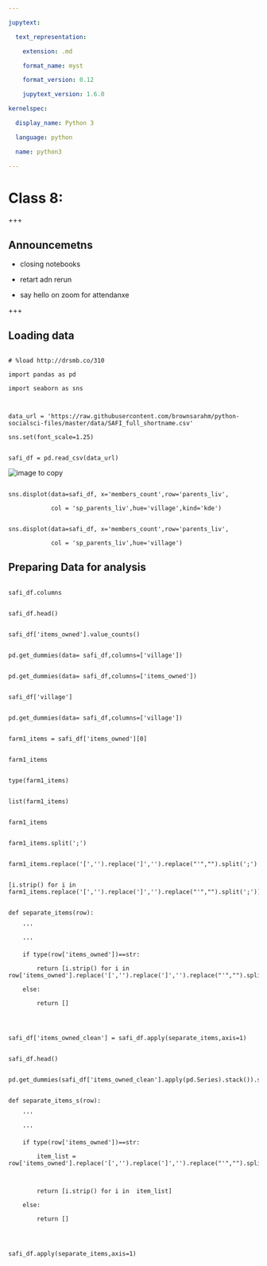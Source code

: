 ```yaml
---

jupytext:

  text_representation:

    extension: .md

    format_name: myst

    format_version: 0.12

    jupytext_version: 1.6.0

kernelspec:

  display_name: Python 3

  language: python

  name: python3

---
```




# Class 8: 



+++



## Announcemetns



- closing notebooks

- retart adn rerun

- say hello on zoom for attendanxe



+++



<!-- annotate:  Loading data
-->
## Loading data



```{code-cell} ipython3

# %load http://drsmb.co/310

import pandas as pd

import seaborn as sns



data_url = 'https://raw.githubusercontent.com/brownsarahm/python-socialsci-files/master/data/SAFI_full_shortname.csv'

sns.set(font_scale=1.25)

```



```{code-cell} ipython3

safi_df = pd.read_csv(data_url)

```



![image to copy](https://github.com/rhodyprog4ds/BrownFall20/blob/main/img/class8.png?raw=true)



```{code-cell} ipython3

sns.displot(data=safi_df, x='members_count',row='parents_liv', 

            col = 'sp_parents_liv',hue='village',kind='kde')

```



```{code-cell} ipython3

sns.displot(data=safi_df, x='members_count',row='parents_liv', 

            col = 'sp_parents_liv',hue='village')

```



## Preparing Data for analysis



```{code-cell} ipython3

safi_df.columns

```



```{code-cell} ipython3

safi_df.head()

```



```{code-cell} ipython3

safi_df['items_owned'].value_counts()

```



```{code-cell} ipython3

pd.get_dummies(data= safi_df,columns=['village'])

```



```{code-cell} ipython3

pd.get_dummies(data= safi_df,columns=['items_owned'])

```



```{code-cell} ipython3

safi_df['village']

```



```{code-cell} ipython3

pd.get_dummies(data= safi_df,columns=['village'])

```



```{code-cell} ipython3

farm1_items = safi_df['items_owned'][0]

```



```{code-cell} ipython3

farm1_items

```



```{code-cell} ipython3

type(farm1_items)

```



```{code-cell} ipython3

list(farm1_items)

```



```{code-cell} ipython3

farm1_items

```



```{code-cell} ipython3

farm1_items.split(';')

```



```{code-cell} ipython3

farm1_items.replace('[','').replace(']','').replace("'","").split(';')

```



```{code-cell} ipython3

[i.strip() for i in  farm1_items.replace('[','').replace(']','').replace("'","").split(';')]

```



```{code-cell} ipython3

def separate_items(row):

    '''

    '''

    if type(row['items_owned'])==str:

        return [i.strip() for i in  row['items_owned'].replace('[','').replace(']','').replace("'","").split(';')]

    else:

        return []



```



```{code-cell} ipython3

safi_df['items_owned_clean'] = safi_df.apply(separate_items,axis=1)

```



```{code-cell} ipython3

safi_df.head()

```



```{code-cell} ipython3

pd.get_dummies(safi_df['items_owned_clean'].apply(pd.Series).stack()).sum(level=0)

```



```{code-cell} ipython3

def separate_items_s(row):

    '''

    '''

    if type(row['items_owned'])==str:

        item_list = row['items_owned'].replace('[','').replace(']','').replace("'","").split(';')

        

        return [i.strip() for i in  item_list]

    else:

        return []



```



```{code-cell} ipython3

safi_df.apply(separate_items,axis=1)

```



```{code-cell} ipython3



```
